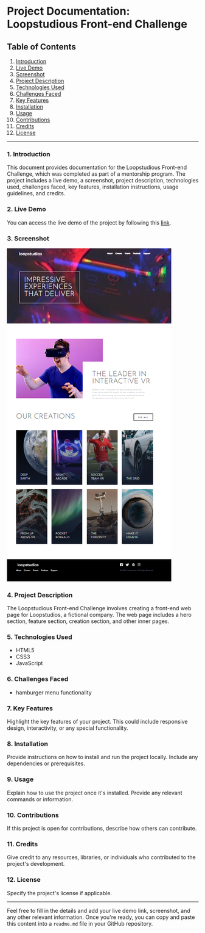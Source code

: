 # Project Documentation: Loopstudious Front-end Challenge

## Table of Contents

1. [Introduction](#introduction)
2. [Live Demo](#live-demo)
3. [Screenshot](#screenshot)
4. [Project Description](#project-description)
5. [Technologies Used](#technologies-used)
6. [Challenges Faced](#challenges-faced)
7. [Key Features](#key-features)
8. [Installation](#installation)
9. [Usage](#usage)
10. [Contributions](#contributions)
11. [Credits](#credits)
12. [License](#license)

---

### 1. Introduction <a name="introduction"></a>

This document provides documentation for the Loopstudious Front-end Challenge, which was completed as part of a mentorship program. The project includes a live demo, a screenshot, project description, technologies used, challenges faced, key features, installation instructions, usage guidelines, and credits.

### 2. Live Demo <a name="live-demo"></a>

You can access the live demo of the project by following this [link](https://hamzeh01.github.io/Loopstudios/).

### 3. Screenshot <a name="screenshot"></a>

![Project Screenshot](screen.png)

### 4. Project Description <a name="project-description"></a>

The Loopstudious Front-end Challenge involves creating a front-end web page for Loopstudios, a fictional company. The web page includes a hero section, feature section, creation section, and other inner pages.

### 5. Technologies Used <a name="technologies-used"></a>

- HTML5
- CSS3
- JavaScript

### 6. Challenges Faced <a name="challenges-faced"></a>

- hamburger menu functionality

### 7. Key Features <a name="key-features"></a>

Highlight the key features of your project. This could include responsive design, interactivity, or any special functionality.

### 8. Installation <a name="installation"></a>

Provide instructions on how to install and run the project locally. Include any dependencies or prerequisites.

### 9. Usage <a name="usage"></a>

Explain how to use the project once it's installed. Provide any relevant commands or information.

### 10. Contributions <a name="contributions"></a>

If this project is open for contributions, describe how others can contribute.

### 11. Credits <a name="credits"></a>

Give credit to any resources, libraries, or individuals who contributed to the project's development.

### 12. License <a name="license"></a>

Specify the project's license if applicable.

---

Feel free to fill in the details and add your live demo link, screenshot, and any other relevant information. Once you're ready, you can copy and paste this content into a `readme.md` file in your GitHub repository.
